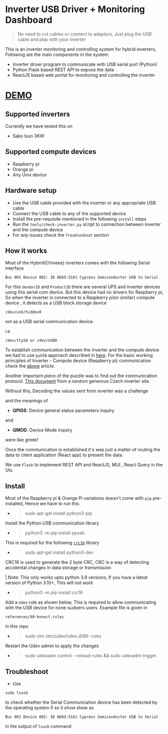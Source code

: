 # Inverter USB Driver + Monitoring Dashboard

> No need to cut cables or connect to adaptors, Just plug the USB cable and play with your inverter

This is an inverter monitoring and controlling system for hybrid inverters, Following are the main components in the system.
- Inverter driver program to communicate with USB serial port (Python)
- Python Flask based REST API to expose the data
- ReactJS based web portal for monitoring and controlling the inverter

# [DEMO](https://energy.knnect.com)
## Supported inverters

Currently we have tested this on

- Sako Isun 3KW

## Supported compute devices

- Raspberry pi
- Orange pi
- Any Unix device

## Hardware setup

- Use the USB cable provided with the inverter or any appropriate USB cable
- Connect the USB cable to any of the supported device
- Install the pre-requisite mentioned in the following `install` steps
- Run the `tools/check-inverter.py` script to connection between inverter and the compute device 
- For any issues check the `Troubleshoot` section

## How it works

Most of the Hybrid(Chinees) inverters comes with the following Serial interface
```
Bus 001 Device 002: ID 0665:5161 Cypress Semiconductor USB to Serial
```
For this `VendorID` and `ProductID` there are several UPS and inverter devices using this serial com device. But this device had no drivers for Raspberry pi, So when the inverter is connected to a Raspberry pi(or similar) compute device , it detects as a USB block storage device
```
/dev/usb/hiddev0
```

not as a USB serial communication device.

i:e 

```
/dev/ttyS0 or /dev/USB0
```

To establish communication between the inverter and the compute device we had to use `pyUSB` approach described in [here](http://allican.be/blog/2017/01/28/reverse-engineering-cypress-serial-usb.html). For the basic working principles of Inverter - Compute device (Raspberry pi) communication check the [above](http://allican.be/blog/2017/01/28/reverse-engineering-cypress-serial-usb.html) article.

Another important piece of the puzzle was to find out the communication protocol.
[This document](https://www.fve-mp.cz/data/blob/product-application_pdf-20190724092401-8519-pip-gk-mk-protocol.pdf) from a random generous Czech inverter site.

Without this, Decoding the values sent from inverter was a challenge

and the meanings of 
- **QPIGS**<cr>: Device general status parameters inquiry

and 

- **QMOD**<cr>: Device Mode inquiry

were like greek!

Once the communication is established it's was just a matter of routing the data to client application (React app) to present the data.

We use `Flask` to implement REST API and ReactJS, MUI , React Query in the UIs.

## Install
Most of the Raspberry pi & Orange Pi variations doesn't come with `pip` pre-installed, Hence we have to run this 
- > sudo apt-get install python3-pip

Install the Python USB communication library
- > python3 -m pip install pyusb

This is required for the following [`crc16`](https://pypi.org/project/crc16/) library

- > sudo apt-get install python3-dev

CRC16 is used to generate the 2 byte CRC, CRC is a way of detecting accidental changes in data storage or transmission

| Note: This only works upto python 3.9 versions, If you have a latest version of Python 3.10+, This will not work

- > python3 -m pip install crc16 

Add a `Udev` rule as shown below, This is required to allow communicating with the USB device for none-sudoers users. Example file is given in 
```
references/99-knnect.rules
```
in this repo
- > sudo vim /etc/udev/rules.d/99-<any-name>.rules

Restart the Udev admin to apply the changes
- > sudo udevadm control --reload-rules && sudo udevadm trigger

## Troubleshoot

- Use
```
sudo lsusb
```
to check whether the Serial Communication device has been detected by the operating system
if so it show show as
```
Bus 001 Device 002: ID 0665:5161 Cypress Semiconductor USB to Serial
```
in the output of `lsusb` command 